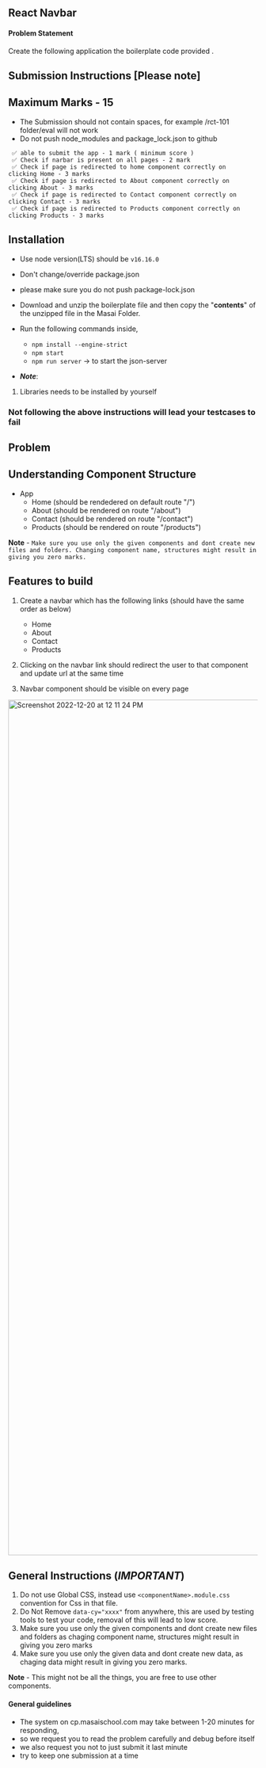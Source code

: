 ## React Navbar

#### Problem Statement

Create the following application the boilerplate code provided .

## Submission Instructions [Please note]

## Maximum Marks - 15

- The Submission should not contain spaces, for example /rct-101 folder/eval will not work
- Do not push node_modules and package_lock.json to github

```
 ✅ able to submit the app - 1 mark ( minimum score )
 ✅ Check if narbar is present on all pages - 2 mark
 ✅ Check if page is redirected to home component correctly on clicking Home - 3 marks
 ✅ Check if page is redirected to About component correctly on clicking About - 3 marks
 ✅ Check if page is redirected to Contact component correctly on clicking Contact - 3 marks
 ✅ Check if page is redirected to Products component correctly on clicking Products - 3 marks
```

## Installation

- Use node version(LTS) should be `v16.16.0`
- Don't change/override package.json
- please make sure you do not push package-lock.json

- Download and unzip the boilerplate file and then copy the "**contents**" of the unzipped file in the Masai Folder.
- Run the following commands inside,
  - `npm install --engine-strict`
  - `npm start`
  - `npm run server` -> to start the json-server
- **_Note_**:
1. Libraries needs to be installed by yourself


### Not following the above instructions will lead your testcases to fail

## Problem

## Understanding Component Structure

- App
  - Home (should be rendedered on default route "/")
  - About (should be rendered on route "/about")
  - Contact (should be rendered on route "/contact")
  - Products (should be rendered on route "/products")

**Note** - `Make sure you use only the given components and dont create new files and folders. Changing component name, structures might result in giving you zero marks.`


## Features to build

1. Create a navbar which has the following links (should have the same order as below)
   - Home
   - About
   - Contact
   - Products
   
2. Clicking on the navbar link should redirect the user to that component and update url at the same time
3. Navbar component should be visible on every page

<img width="1728" alt="Screenshot 2022-12-20 at 12 11 24 PM" src="https://user-images.githubusercontent.com/39851506/208602597-1aebc5d8-a551-4564-b796-57d31ade2d38.png">


## General Instructions (**_IMPORTANT_**)

1. Do not use Global CSS, instead use `<componentName>.module.css` convention for Css in that file.
2. Do Not Remove `data-cy="xxxx"` from anywhere, this are used by testing tools to test your code, removal of this will lead to low score.
3. Make sure you use only the given components and dont create new files and folders as chaging component name, structures might result in giving you zero marks
4. Make sure you use only the given data and dont create new data, as chaging data might result in giving you zero marks.

**Note** - This might not be all the things, you are free to use other components.

#### General guidelines

- The system on cp.masaischool.com may take between 1-20 minutes for responding,
- so we request you to read the problem carefully and debug before itself
- we also request you not to just submit it last minute
- try to keep one submission at a time
